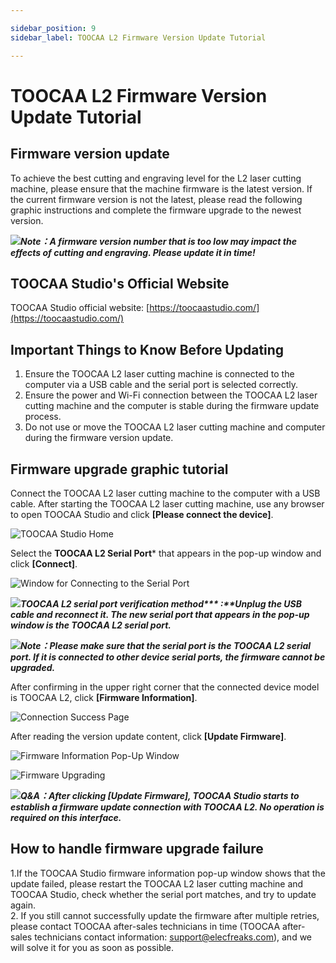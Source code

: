 ```yaml
---

sidebar_position: 9
sidebar_label: TOOCAA L2 Firmware Version Update Tutorial

---
```

# TOOCAA L2 Firmware Version Update Tutorial
## **Firmware version update**
To achieve the best cutting and engraving level for the L2 laser cutting machine, please ensure that the machine firmware is the latest version. If the current firmware version is not the latest, please read the following graphic instructions and complete the firmware upgrade to the newest version.

![](http://wiki-toocaa.oss-cn-hongkong.aliyuncs.com/tips.png)_**Note：A firmware version number that is too low may impact the effects of cutting and engraving. Please update it in time!**_

## **TOOCAA Studio's Official Website**  
TOOCAA Studio official website: [https://toocaastudio.com/](https://toocaastudio.com/)

## **Important Things to Know Before Updating**  
1. Ensure the TOOCAA L2 laser cutting machine is connected to the computer via a USB cable and the serial port is selected correctly.  
2. Ensure the power and Wi-Fi connection between the TOOCAA L2 laser cutting machine and the computer is stable during the firmware update process.  
3. Do not use or move the TOOCAA L2 laser cutting machine and computer during the firmware version update.


## **Firmware upgrade graphic tutorial**
Connect the TOOCAA L2 laser cutting machine to the computer with a USB cable. After starting the TOOCAA L2 laser cutting machine, use any browser to open TOOCAA Studio and click **[Please connect the device]**.

![TOOCAA Studio Home](http://wiki-toocaa.oss-cn-hongkong.aliyuncs.com/TOOCAA%20Studio/%E5%9B%BA%E4%BB%B6%E5%8D%87%E7%BA%A7/%E4%B8%BB%E9%A1%B5.png)

Select the **TOOCAA L2 Serial Port*** that appears in the pop-up window and click **[Connect]**.

![Window for Connecting to the Serial Port](http://wiki-toocaa.oss-cn-hongkong.aliyuncs.com/TOOCAA%20Studio/%E5%9B%BA%E4%BB%B6%E5%8D%87%E7%BA%A7/%E4%B8%B2%E5%8F%A3%E9%80%89%E6%8B%A9.png)

![](http://wiki-toocaa.oss-cn-hongkong.aliyuncs.com/tips.png)_**TOOCAA L2 serial port verification method**__*** :**__**Unplug the USB cable and reconnect it. The new serial port that appears in the pop-up window is the TOOCAA L2 serial port.**_

![](http://wiki-toocaa.oss-cn-hongkong.aliyuncs.com/tips.png)_**Note：Please make sure that the serial port is the TOOCAA L2 serial port. If it is connected to other device serial ports, the firmware cannot be upgraded.**_


After confirming in the upper right corner that the connected device model is TOOCAA L2, click **[Firmware Information]**.

![Connection Success Page](http://wiki-toocaa.oss-cn-hongkong.aliyuncs.com/TOOCAA%20Studio/%E5%9B%BA%E4%BB%B6%E5%8D%87%E7%BA%A7/%E7%82%B9%E5%87%BB%E5%BC%B9%E7%AA%97.jpg)

After reading the version update content, click **[Update Firmware]**.

![Firmware Information Pop-Up Window](http://wiki-toocaa.oss-cn-hongkong.aliyuncs.com/TOOCAA%20Studio/%E5%9B%BA%E4%BB%B6%E5%8D%87%E7%BA%A7/%E5%9B%BA%E4%BB%B6%E5%8D%87%E7%BA%A7%E5%BC%B9%E7%AA%97.jpg)

![Firmware Upgrading](http://wiki-toocaa.oss-cn-hongkong.aliyuncs.com/TOOCAA%20Studio/%E5%9B%BA%E4%BB%B6%E5%8D%87%E7%BA%A7/%E6%9B%B4%E6%96%B0%E4%B8%AD.jpg)

![](http://wiki-toocaa.oss-cn-hongkong.aliyuncs.com/tips.png)_**Q&A：After clicking [Update Firmware], TOOCAA Studio starts to establish a firmware update connection with TOOCAA L2. No operation is required on this interface.**_

## **How to handle firmware upgrade failure**
1.If the TOOCAA Studio firmware information pop-up window shows that the update failed, please restart the TOOCAA L2 laser cutting machine and TOOCAA Studio, check whether the serial port matches, and try to update again.<br/>
2. If you still cannot successfully update the firmware after multiple retries, please contact TOOCAA after-sales technicians in time (TOOCAA after-sales technicians contact information: support@elecfreaks.com), and we will solve it for you as soon as possible.
